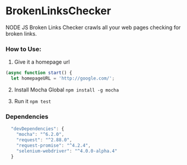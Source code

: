 # BrokenLinksChecker
NODE JS Broken Links Checker crawls all your web pages checking for broken links.

### How to Use:
1. Give it a homepage url
```js
(async function start() {
  let homepageURL = 'http://google.com/';
```

2. Install Mocha Global
`npm install -g mocha`

3. Run it
`npm test`

### Dependencies
```js
  "devDependencies": {
    "mocha": "^6.2.0",
    "request": "^2.88.0",
    "request-promise": "^4.2.4",
    "selenium-webdriver": "^4.0.0-alpha.4"
  }
```
